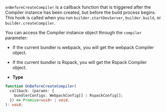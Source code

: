 `onBeforeCreateCompiler` is a callback function that is triggered after the Compiler instance has been created, but before the build process begins. This hook is called when you run `builder.startDevServer`, `builder.build`, or `builder.createCompiler`.

You can access the Compiler instance object through the `compiler` parameter:

- If the current bundler is webpack, you will get the webpack Compiler object.
- If the current bundler is Rspack, you will get the Rspack Compiler object.

- **Type**

```ts
function OnBeforeCreateCompiler(
  callback: (params: {
    bundlerConfigs: WebpackConfig[] | RspackConfig[];
  }) => Promise<void> | void,
): void;
```
